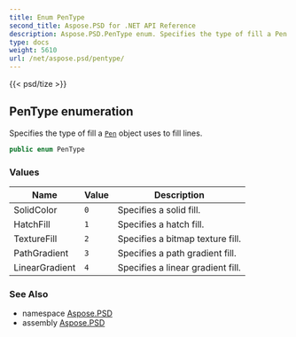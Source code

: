 ```yaml
---
title: Enum PenType
second_title: Aspose.PSD for .NET API Reference
description: Aspose.PSD.PenType enum. Specifies the type of fill a Pen object uses to fill lines
type: docs
weight: 5610
url: /net/aspose.psd/pentype/
---
```

{{< psd/tize >}}
## PenType enumeration

Specifies the type of fill a [`Pen`](../pen/) object uses to fill lines.

```csharp
public enum PenType
```

### Values

| Name | Value | Description |
| --- | --- | --- |
| SolidColor | `0` | Specifies a solid fill. |
| HatchFill | `1` | Specifies a hatch fill. |
| TextureFill | `2` | Specifies a bitmap texture fill. |
| PathGradient | `3` | Specifies a path gradient fill. |
| LinearGradient | `4` | Specifies a linear gradient fill. |

### See Also

* namespace [Aspose.PSD](../../aspose.psd/)
* assembly [Aspose.PSD](../../)



